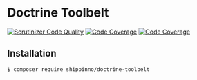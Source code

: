 # Doctrine Toolbelt

[![Scrutinizer Code Quality](https://scrutinizer-ci.com/g/shippinno/doctrine-toolbelt/badges/quality-score.png?b=master)](https://scrutinizer-ci.com/g/shippinno/doctrine-toolbelt/?branch=master)
[![Code Coverage](https://scrutinizer-ci.com/g/shippinno/doctrine-toolbelt/badges/coverage.png?b=master)](https://scrutinizer-ci.com/g/shippinno/doctrine-toolbelt/?branch=master)
[![Code Coverage](https://scrutinizer-ci.com/g/shippinno/doctrine-toolbelt/badges/coverage.png?b=master)](https://scrutinizer-ci.com/g/shippinno/doctrine-toolbelt/?branch=master)

## Installation

```sh
$ composer require shippinno/doctrine-toolbelt
```
